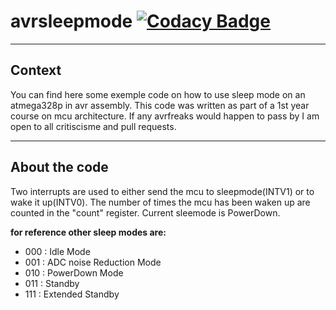 # avrsleepmode [![Codacy Badge](https://api.codacy.com/project/badge/Grade/547f99d5b02a436ea8ea8a31868fbcb1)](https://www.codacy.com/manual/COLVERTYETY/avrsleepmode?utm_source=github.com&amp;utm_medium=referral&amp;utm_content=COLVERTYETY/avrsleepmode&amp;utm_campaign=Badge_Grade)

___

## Context

You can find here some exemple code on how to use sleep mode on an atmega328p in avr assembly.
This code was written as part of a 1st year course on mcu architecture.
If any avrfreaks would happen to pass by I am open to all critiscisme and pull requests.
___

## About the code

Two interrupts are used to either send the mcu to sleepmode(INTV1) or to wake it up(INTV0).
The number of times the mcu has been waken up are counted in the "count" register.
Current sleemode is PowerDown.

**for reference other sleep modes are:**

+ 000 : Idle Mode
+ 001 : ADC noise Reduction Mode
+ 010 : PowerDown Mode
+ 011 : Standby
+ 111 : Extended Standby

